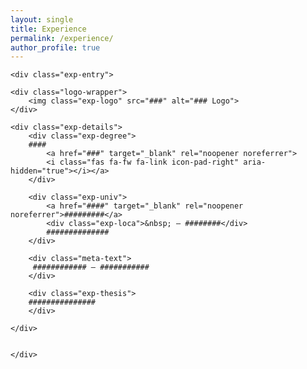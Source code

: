 ```yaml
---
layout: single
title: Experience
permalink: /experience/
author_profile: true
---
```



<style>
    

/* personal style  */
/* Experience page */

.exp-entry {
  display: flex;
  justify-content: normal;
  align-items: flex-start;
  margin-bottom: 1.5em;
  flex-wrap: wrap;
}


.exp-logo, .exp-logo {
  width: 120px;
  /* height: 50px; */
  object-fit: contain;
  /* transition: transform 0.2s; */
}

.logo-wrapper {
  background-color: var(--global-bg-color);
  display: inline-flex;
  align-items: center;
  justify-content: center;
  margin-top: 10px;
  margin-left: 10px;
  min-width: 80px;
  min-height: 50px;
  padding: 8px;
  border-radius: 8px;
    margin-right: 5%;
    max-width: 20%;
}

.exp-details {
  max-width: 75%;
}

.exp-degree {
  font-weight: bold;
  font-size: 1.1em;
}

.exp-univ {
  margin-top: 0.2em;
  font-style: italic;
    display: flex;
}

.exp-univ div{
    font-style: normal;
}

.exp-thesis {
  margin-top: 0.3em;
  font-size: 0.97em;
}

.meta-text {
  min-width: 170px;
  color: var(--meta-color);
  font-size: 0.95em;
}

</style>


<div class="experience-list">

    <div class="exp-entry">

    <div class="logo-wrapper">
        <img class="exp-logo" src="###" alt="### Logo">
    </div>

    <div class="exp-details">
        <div class="exp-degree">
        ####
            <a href="###" target="_blank" rel="noopener noreferrer">
            <i class="fas fa-fw fa-link icon-pad-right" aria-hidden="true"></i></a>
        </div>

        <div class="exp-univ">
            <a href="####" target="_blank" rel="noopener noreferrer">#########</a>
            <div class="exp-loca">&nbsp; – ########</div>
            ##############
        </div>

        <div class="meta-text">
         ############ – ###########
        </div>

        <div class="exp-thesis">
        ###############
        </div>

    </div>


    </div>


</div>
